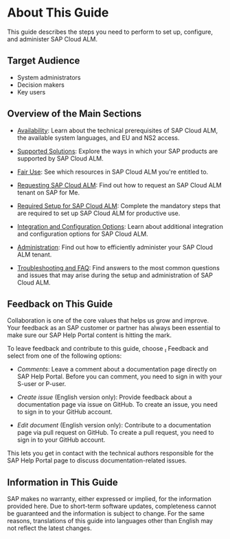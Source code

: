 <!-- loio6720349dcc2341daa848a58270cd193c -->

<link rel="stylesheet" type="text/css" href="css/sap-icons.css"/>

# About This Guide

This guide describes the steps you need to perform to set up, configure, and administer SAP Cloud ALM.



<a name="loio6720349dcc2341daa848a58270cd193c__section_gln_kc3_hdc"/>

## Target Audience

-   System administrators
-   Decision makers
-   Key users



<a name="loio6720349dcc2341daa848a58270cd193c__section_vbd_vc3_hdc"/>

## Overview of the Main Sections

-   [Availability](availability-288d15a.md): Learn about the technical prerequisites of SAP Cloud ALM, the available system languages, and EU and NS2 access.

-   [Supported Solutions](supported-solutions-3ebab44.md): Explore the ways in which your SAP products are supported by SAP Cloud ALM.

-   [Fair Use](fair-use-94cd95e.md): See which resources in SAP Cloud ALM you're entitled to.

-   [Requesting SAP Cloud ALM](requesting-sap-cloud-alm-2ba35e6.md): Find out how to request an SAP Cloud ALM tenant on SAP for Me.

-   [Required Setup for SAP Cloud ALM](01_required_setup/required-setup-for-sap-cloud-alm-80b2c30.md): Complete the mandatory steps that are required to set up SAP Cloud ALM for productive use.

-   [Integration and Configuration Options](02_integration_and_config_options/integration-and-configuration-options-a4ea6fa.md): Learn about additional integration and configuration options for SAP Cloud ALM.

-   [Administration](administration-52d7d71.md): Find out how to efficiently administer your SAP Cloud ALM tenant.

-   [Troubleshooting and FAQ](troubleshooting-and-faq-737bcf7.md): Find answers to the most common questions and issues that may arise during the setup and administration of SAP Cloud ALM.




<a name="loio6720349dcc2341daa848a58270cd193c__section_yvb_pc3_hdc"/>

## Feedback on This Guide

Collaboration is one of the core values that helps us grow and improve. Your feedback as an SAP customer or partner has always been essential to make sure our SAP Help Portal content is hitting the mark.

To leave feedback and contribute to this guide, choose <span class="SAP-icons-V5"></span> Feedback and select from one of the following options:

-   *Comments*: Leave a comment about a documentation page directly on SAP Help Portal. Before you can comment, you need to sign in with your S-user or P-user.

-   *Create issue* \(English version only\): Provide feedback about a documentation page via issue on GitHub. To create an issue, you need to sign in to your GitHub account.

-   *Edit document* \(English version only\): Contribute to a documentation page via pull request on GitHub. To create a pull request, you need to sign in to your GitHub account.


This lets you get in contact with the technical authors responsible for the SAP Help Portal page to discuss documentation-related issues.



<a name="loio6720349dcc2341daa848a58270cd193c__section_bcw_jc3_hdc"/>

## Information in This Guide

SAP makes no warranty, either expressed or implied, for the information provided here. Due to short-term software updates, completeness cannot be guaranteed and the information is subject to change. For the same reasons, translations of this guide into languages other than English may not reflect the latest changes.


